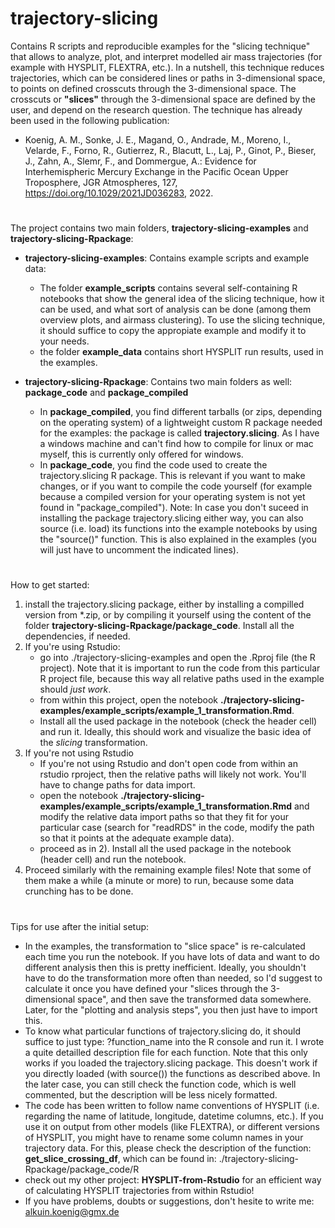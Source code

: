 # trajectory-slicing
Contains R scripts and reproducible examples for the "slicing technique" that allows to analyze, plot, and interpret modelled air mass trajectories (for example with HYSPLIT, FLEXTRA, etc.). In a nutshell, this technique reduces trajectories, which can be considered lines or paths in 3-dimensional space, to points on defined crosscuts through the 3-dimensional space. The crosscuts or __"slices"__ through the 3-dimensional space are defined by the user, and depend on the research question. The technique has already been used in the following publication:
* Koenig, A. M., Sonke, J. E., Magand, O., Andrade, M., Moreno, I., Velarde, F., Forno, R., Gutierrez, R., Blacutt, L., Laj, P., Ginot, P., Bieser, J., Zahn, A., Slemr, F., and Dommergue, A.: Evidence for Interhemispheric Mercury Exchange in the Pacific Ocean Upper Troposphere, JGR Atmospheres, 127, https://doi.org/10.1029/2021JD036283, 2022.
#  

The project contains two main folders, **trajectory-slicing-examples** and **trajectory-slicing-Rpackage**:
* **trajectory-slicing-examples**: Contains example scripts and example data:
  * The folder **example_scripts** contains several self-containing R notebooks that show the general idea of the slicing technique, how it can be used, and what sort of analysis can be done (among them overview plots, and airmass clustering). To use the slicing technique, it should suffice to copy the appropiate example and modify it to your needs. 
  * the folder **example_data** contains short HYSPLIT run results, used in the examples.

* **trajectory-slicing-Rpackage**: Contains two main folders as well: **package_code** and **package_compiled**
  * In **package_compiled**, you find different tarballs (or zips, depending on the operating system) of a lightweight custom R package needed for the examples: the package is called **trajectory.slicing**. As I have a windows machine and can't find how to compile for linux or mac myself, this is currently only offered for windows. 
  * In **package_code**, you find the code used to create the trajectory.slicing R package. This is relevant if you want to make changes, or if you want to compile the code yourself (for example because a compiled version for your operating system is not yet found in "package_compiled"). Note: In case you don't suceed in installing the package trajectory.slicing either way, you can also source (i.e. load) its functions into the example notebooks by using the "source()" function. This is also explained in the examples (you will just have to uncomment the indicated lines).
 
#
How to get started:
1) install the trajectory.slicing package, either by installing a compilled version from *.zip, or by compiling it yourself using the content of the folder __trajectory-slicing-Rpackage/package_code__. Install all the dependencies, if needed.
2) If you're using Rstudio:
    * go into ./trajectory-slicing-examples and open the .Rproj file (the R project). Note that it is important to run the code from this particular R project file, because this way all relative paths used in the example should _just work_.
    * from within this project, open the notebook **./trajectory-slicing-examples/example_scripts/example_1_transformation.Rmd**.
    * Install all the used package in the notebook (check the header cell) and run it. Ideally, this should work and visualize the basic idea of the _slicing_ transformation.
3) If you're not using Rstudio
    * If you're not using Rstudio and don't open code from within an rstudio rproject, then the relative paths will likely not work. You'll have to change paths for data import.
    * open the notebook **./trajectory-slicing-examples/example_scripts/example_1_transformation.Rmd** and modify the relative data import paths so that they fit for your particular case (search for "readRDS" in the code, modify the path so that it points at the adequate example data).
    * proceed as in 2). Install all the used package in the notebook (header cell) and run the notebook.
4) Proceed similarly with the remaining example files! Note that some of them make a while (a minute or more) to run, because some data crunching has to be done.

#
Tips for use after the initial setup:
* In the examples, the transformation to "slice space" is re-calculated each time you run the notebook. If you have lots of data and want to do different analysis then this is pretty inefficient. Ideally, you shouldn't have to do the transformation more often than needed, so I'd suggest to calculate it once you have defined your "slices through the 3-dimensional space", and then save the transformed data somewhere. Later, for the "plotting and analysis steps", you then just have to import this.
* To know what particular functions of trajectory.slicing do, it should suffice to just type: ?function_name into the R console and run it. I wrote a quite detailled description file for each function. Note that this only works if you loaded the trajectory.slicing package. This doesn't work if you directly loaded (with source()) the functions as described above. In the later case, you can still check the function code, which is well commented, but the description will be less nicely formatted.
* The code has been written to follow name conventions of HYSPLIT (i.e. regarding the name of latitude, longitude, datetime columns, etc.). If you use it on output from other models (like FLEXTRA), or different versions of HYSPLIT, you might have to rename some column names in your trajectory data. For this, please check the description of the function: **get_slice_crossing_df**, which can be found in: ./trajectory-slicing-Rpackage/package_code/R
* check out my other project: **HYSPLIT-from-Rstudio** for an efficient way of calculating HYSPLIT trajectories from within Rstudio! 
* If you have problems, doubts or suggestions, don't hesite to write me: alkuin.koenig@gmx.de
